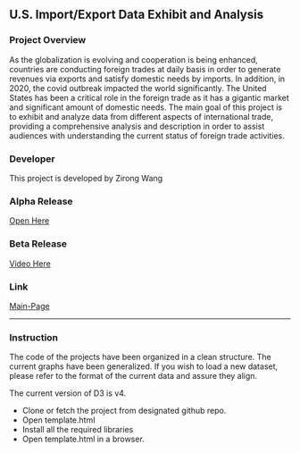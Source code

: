 ## U.S. Import/Export Data Exhibit and Analysis

### Project Overview
As the globalization is evolving and cooperation is being enhanced, countries are conducting foreign trades at daily basis in order to generate revenues via exports and satisfy domestic needs
by imports. In addition, in 2020, the covid outbreak impacted the world significantly. The United States has been a critical role in the foreign trade as it has a gigantic market and
    significant amount of domestic needs. The main goal of this project is to exhibit and analyze data from different aspects of international trade, providing a comprehensive analysis and description
in order to assist audiences with understanding the current status of foreign trade activities.
 
### Developer
This project is developed by Zirong Wang 

### Alpha Release
[Open Here](alpha_report.pdf)

### Beta Release
[Video Here](https://drive.google.com/file/d/1T3Ak1aBE4t9Y2mJ7pSdPAZ3brm0Ttwst/view?usp=sharing)

### Link
[Main-Page](https://zwang190.github.io/us_import_export/template.html)

-----------
### Instruction
The code of the projects have been organized in a clean structure. The current 
graphs have been generalized. If you wish to load a new dataset, please refer to 
the format of the current data and assure they align. 

The current version of D3 is v4. 
 
* Clone or fetch the project from designated github repo.  
* Open template.html
* Install all the required libraries
* Open template.html in a browser.
